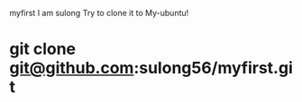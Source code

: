 myfirst
I am sulong
Try to clone it to My-ubuntu!

git clone git@github.com:sulong56/myfirst.git
=======

